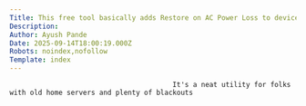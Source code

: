 ```yaml
---
Title: This free tool basically adds Restore on AC Power Loss to devices that don't support it
Description: 
Author: Ayush Pande
Date: 2025-09-14T18:00:19.000Z
Robots: noindex,nofollow
Template: index
---
```


                                            It's a neat utility for folks with old home servers and plenty of blackouts
                                        